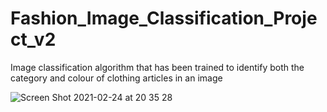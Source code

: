 # Fashion_Image_Classification_Project_v2
Image classification algorithm that has been trained to identify both the category and colour of clothing articles in an image

![Screen Shot 2021-02-24 at 20 35 28](https://user-images.githubusercontent.com/71552393/109055905-0dba5800-76e0-11eb-9304-46e592f9f2db.png)
